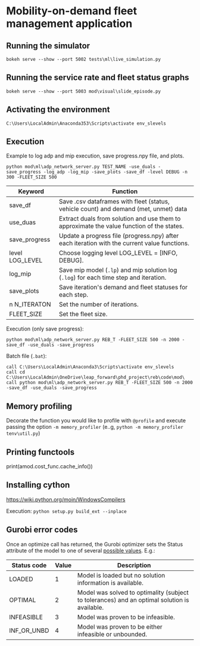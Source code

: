 # Mobility-on-demand fleet management application

## Running the simulator

    bokeh serve --show --port 5002 tests\ml\live_simulation.py

## Running the service rate and fleet status graphs

    bokeh serve --show --port 5003 mod\visual\slide_episode.py

## Activating the environment

    C:\Users\LocalAdmin\Anaconda353\Scripts\activate env_slevels

## Execution
Example to log adp and mip execution, save progress.npy file, and plots.

    python mod\ml\adp_network_server.py TEST_NAME -use_duals -save_progress -log_adp -log_mip -save_plots -save_df -level DEBUG -n 300 -FLEET_SIZE 500

| Keyword | Function |
|---------|----------|
|save_df  | Save .csv dataframes with fleet (status, vehicle count) and demand (met, unmet) data|
|use_duas | Extract duals from solution and use them to approximate the value function of the states.|
|save_progress| Update a progress file (progress.npy) after each iteration with the current value functions.|
|level LOG_LEVEL| Choose logging level LOG_LEVEL = [INFO, DEBUG].|
|log_mip | Save mip model (`.lp`) and mip solution log (`.log`) for each time step and iteration.|
|save_plots| Save iteration's demand and fleet statuses for each step.|
|n N_ITERATON| Set the number of iterations.|
|FLEET_SIZE | Set the fleet size.|

Execution (only save progress):

    python mod\ml\adp_network_server.py REB_T -FLEET_SIZE 500 -n 2000 -save_df -use_duals -save_progress

Batch file (`.bat`):

    call C:\Users\LocalAdmin\Anaconda3\Scripts\activate env_slevels
    call cd C:\Users\LocalAdmin\OneDrive\leap_forward\phd_project\reb\code\mod\
    call python mod\ml\adp_network_server.py REB_T -FLEET_SIZE 500 -n 2000 -save_df -use_duals -save_progress

## Memory profiling

Decorate the function you would like to profile with `@profile` and execute passing the option `-m memory_profiler` (e..g, `python -m memory_profiler tenv\util.py`)

## Printing functools

print(amod.cost_func.cache_info())

## Installing cython

https://wiki.python.org/moin/WindowsCompilers

Execution:
`python setup.py build_ext --inplace`


## Gurobi error codes

Once an optimize call has returned, the Gurobi optimizer sets the Status attribute of the model to one of several [possible values](https://www.gurobi.com/documentation/6.0/refman/optimization_status_codes.html). E.g.: 


| Status code     | Value | Description |
|-----------------|-------|-------------|
| LOADED          | 1     | Model is loaded but no solution information is available.|
| OPTIMAL         | 2     | Model was solved to optimality (subject to tolerances)  and an optimal solution is available.|
| INFEASIBLE      | 3     | Model was proven to be infeasible.|
| INF_OR_UNBD     | 4     | Model was proven to be either infeasible or unbounded.|
